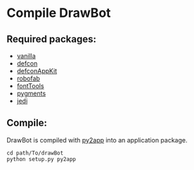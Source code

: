 Compile DrawBot
===============

Required packages:
------------------

* [vanilla](https://github.com/typesupply/vanilla) 
* [defcon](https://github.com/typesupply/defcon)
* [defconAppKit](https://github.com/typesupply/defconAppKit)
* [robofab](https://github.com/robofab-developers/robofab)
* [fontTools](http://sourceforge.net/projects/fonttools/)
* [pygments](http://pygments.org)
* [jedi](http://jedi.jedidjah.ch/en/latest/)


Compile:
--------

DrawBot is compiled with [py2app](https://pypi.python.org/pypi/py2app/) into an application package.


    cd path/To/drawBot
    python setup.py py2app

    